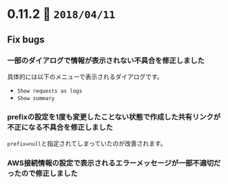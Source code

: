 0.11.2   :calendar: `2018/04/11` 
===============================

## Fix bugs

### 一部のダイアログで情報が表示されない不具合を修正しました

具体的には以下のメニューで表示されるダイアログです。

* `Show requests as logs`
* `Show summary`

### prefixの設定を1度も変更したことない状態で作成した共有リンクが不正になる不具合を修正しました

`prefix=null`と指定されてしまっていたのが改善されます。

### AWS接続情報の設定で表示されるエラーメッセージが一部不適切だったので修正しました

